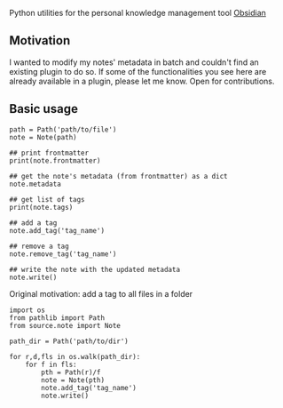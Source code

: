 Python utilities for the personal knowledge management tool [Obsidian](https://obsidian.md/)


## Motivation

I wanted to modify my notes' metadata in batch and couldn't find an existing plugin to do so.
If some of the functionalities you see here are already available in a plugin, please let me know.
Open for contributions.

## Basic usage


```{python}
path = Path('path/to/file')
note = Note(path)

## print frontmatter
print(note.frontmatter)

## get the note's metadata (from frontmatter) as a dict
note.metadata

## get list of tags
print(note.tags)

## add a tag
note.add_tag('tag_name')

## remove a tag
note.remove_tag('tag_name')

## write the note with the updated metadata
note.write()
```

Original motivation: add a tag to all files in a folder

```{python}
import os
from pathlib import Path
from source.note import Note

path_dir = Path('path/to/dir')

for r,d,fls in os.walk(path_dir):
    for f in fls:
        pth = Path(r)/f
        note = Note(pth)
        note.add_tag('tag_name')
        note.write()
```

